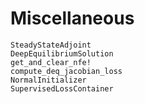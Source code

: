 # Miscellaneous

```@docs
SteadyStateAdjoint
DeepEquilibriumSolution
get_and_clear_nfe!
compute_deq_jacobian_loss
NormalInitializer
SupervisedLossContainer
```